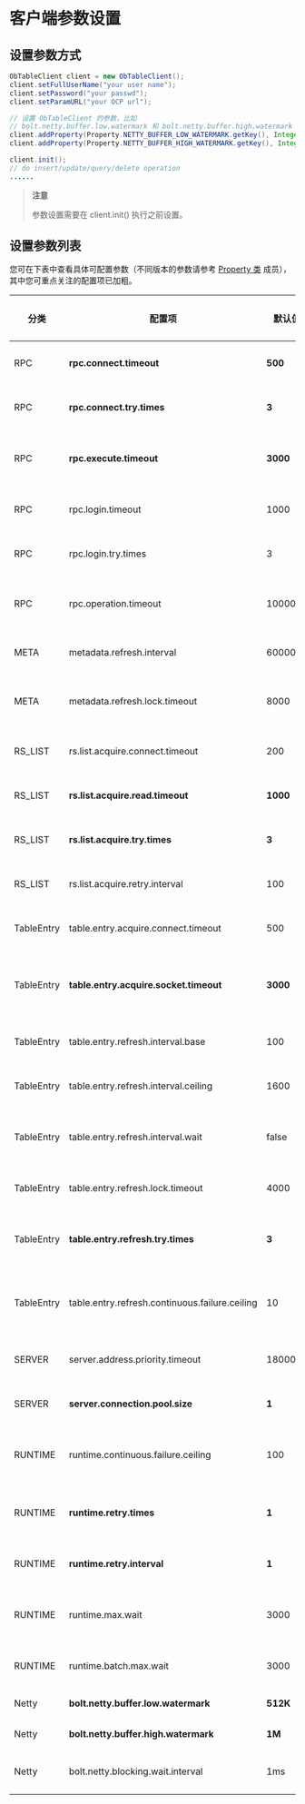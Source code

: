 # 客户端参数设置

## 设置参数方式

```java
ObTableClient client = new ObTableClient();
client.setFullUserName("your user name");
client.setPassword("your passwd"); 
client.setParamURL("your OCP url");

// 设置 ObTableClient 的参数，比如
// bolt.netty.buffer.low.watermark 和 bolt.netty.buffer.high.watermark 设置为 64K 和 128K
client.addProperty(Property.NETTY_BUFFER_LOW_WATERMARK.getKey(), Integer.toString(64*1024));
client.addProperty(Property.NETTY_BUFFER_HIGH_WATERMARK.getKey(), Integer.toString(128*1024));

client.init();
// do insert/update/query/delete operation
......
```

> **注意**
>
> 参数设置需要在 client.init() 执行之前设置。

## 设置参数列表

您可在下表中查看具体可配置参数（不同版本的参数请参考 [Property 类](https://github.com/oceanbase/obkv-table-client-java/blob/master/src/main/java/com/alipay/oceanbase/rpc/property/Property.java) 成员），其中您可重点关注的配置项已加粗。

| **分类** | **配置项**    | **默认值**  | **描述**   | **客户端版本** |
|----------|---------------|-------------|------------|----------------|
| RPC        | **rpc.connect.timeout**                        | **500**  | **建立 RPC 连接的超时时间**                 | 1.0.0 |
| RPC        | **rpc.connect.try.times**                      | **3**    | **建立 RPC 连接的尝试次数**                 | 1.0.0 |
| RPC        | **rpc.execute.timeout**                        | **3000** | **执行 RPC 请求的 socket 超时时间**         | 1.0.0 |
| RPC        | rpc.login.timeout                              | 1000     | 请求 RPC 登录的超时时间                      | 1.0.0 |
| RPC        | rpc.login.try.times                            | 3        | 请求 RPC 登录的尝试次数                      | 1.0.0 |
| RPC        | rpc.operation.timeout                          | 10000    | OceanBase 内部执行 RPC 请求的超时时间        | 1.0.0 |
| META       | metadata.refresh.interval                      | 60000    | 刷新 METADATA 的时间间隔                     | 1.0.0 |
| META       | metadata.refresh.lock.timeout                  | 8000     | 刷新 METADATA 的锁超时时间                   | 1.0.0 |
| RS_LIST    | rs.list.acquire.connect.timeout                | 200      | 获取 RS 列表的建连的超时时间                  | 1.0.0 |
| RS_LIST    | **rs.list.acquire.read.timeout**               | **1000** | **获取 RS 列表的读取的超时时间**            | 1.0.0 |
| RS_LIST    | **rs.list.acquire.try.times**                  | **3**    | **获取 RS 列表的尝试次数**                  | 1.0.0 |
| RS_LIST    | rs.list.acquire.retry.interval                 | 100      | 每次尝试获取 RS 列表的时间间隔                | 1.0.0 |
| TableEntry | table.entry.acquire.connect.timeout            | 500      | 刷新 TABLE 地址的建连超时时间                | 1.0.0 |
| TableEntry | **table.entry.acquire.socket.timeout**         | **3000** | **刷新 TABLE 地址的 SOCKET 超时时间**       | 1.0.0 |
| TableEntry | table.entry.refresh.interval.base              | 100      | 刷新 TABLE 地址的基础时间间隔                 | 1.0.0 |
| TableEntry | table.entry.refresh.interval.ceiling           | 1600     | 刷新 TABLE 地址的最大时间间隔                 | 1.0.0 |
| TableEntry | table.entry.refresh.interval.wait              | false    | 刷新 TABLE 地址时是否等待间隔时间             | 1.0.0 |
| TableEntry | table.entry.refresh.lock.timeout               | 4000     | 刷新 TABLE 地址的锁超时时间                   | 1.0.0 |
| TableEntry | **table.entry.refresh.try.times**              | **3**    | **刷新 TABLE 地址的尝试次数**                | 1.0.0 |
| TableEntry | table.entry.refresh.continuous.failure.ceiling | 10       | 连续刷新 TABLE 地址的失败上限，会刷新 METADATA | 1.0.0 |
| SERVER     | server.address.priority.timeout                | 1800000  | SERVER 地址优先级的失效时间                   | 1.0.0 |
| SERVER     | **server.connection.pool.size**                | **1**    | **单个 SERVER 的最大连接数**                 | 1.2.4 |
| RUNTIME    | runtime.continuous.failure.ceiling             | 100      | 连续运行失败上限，会刷新 TABLE 的地址          | 1.0.0 |
| RUNTIME    | **runtime.retry.times**                        | **1**    | **运行过程中遇到可重试错误时的重试次数**     | 1.0.0 |
| RUNTIME    | **runtime.retry.interval**                     | **1**    | **运行出错时重试的时间间隔**                 | 1.0.0 |
| RUNTIME    | runtime.max.wait                               | 3000     | 单次执行超时时间会在超时时间内重试             | 1.0.0 |
| RUNTIME    | runtime.batch.max.wait                         | 3000     | 批量执行请求的超时时间                        | 1.0.0 |
| Netty      | **bolt.netty.buffer.low.watermark**            | **512K** | **netty 写缓存的低水位**                     | 1.2.5 |
| Netty      | **bolt.netty.buffer.high.watermark**           | **1M**   | **netty 写缓存的高水位**                     | 1.2.5 |
| Netty      | bolt.netty.blocking.wait.interval              | 1ms      | netty 写缓存满后等待时间                      | 1.2.5 |
